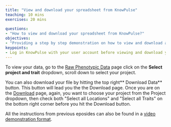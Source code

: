 ```yaml
---
title: "View and download your spreadsheet from KnowPulse"
teaching: 10 mins
exercises: 20 mins
 
questions:
- "How to view and download your spreadsheet from KnowPulse?"
objectives:
- "Providing a step by step demonstration on how to view and download a spreadsheet from KnowPulse."
keypoints:
- Log in KnowPulse with your user account before viewing and download your data
---
```


To view your data, go to the [Raw Phenotypic Data](https://knowpulse.usask.ca/phenotypes/raw) page click on the **Select project and trait** dropdown, scroll down to select your project.

You can also download your file by hitting the top right** Download Data** button. This button will lead you the the Download page. Once you are on the [Download](https://knowpulse.usask.ca/phenotypes/raw/download) page, again, you want to choose your project from the Project dropdown, then check both "Select all Locations" and "Select all Traits" on the bottom right corner before you hit the Download button.


All the instructions from previous eposides can also be found in a [video demonstration format](https://knowpulse.usask.ca/node/1772530). 
